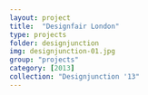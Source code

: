 ```yaml
---
layout: project
title:  "Designfair London"
type: projects
folder: designjunction
img: designjunction-01.jpg
group: "projects"
category: [2013]
collection: "Designjunction '13"
---
```



